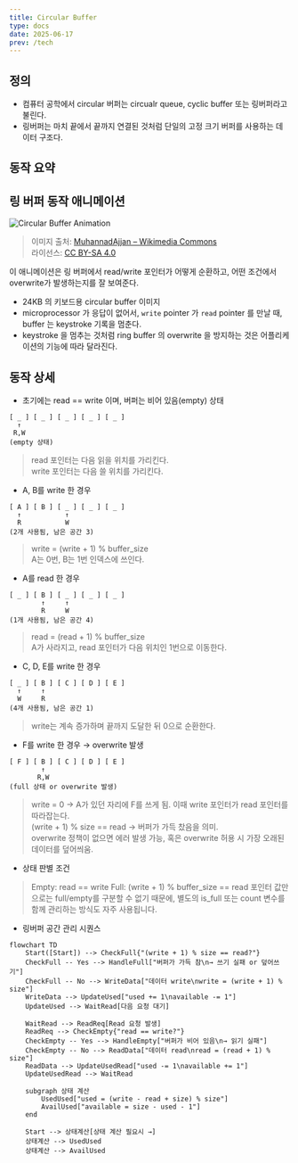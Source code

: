 ```yaml
---
title: Circular Buffer
type: docs
date: 2025-06-17
prev: /tech
---
```



## 정의 

- 컴퓨터 공학에서 circular 버퍼는 circualr queue, cyclic buffer 또는 링버퍼라고 불린다.
- 링버퍼는 마치 끝에서 끝까지 연결된 것처럼 단일의 고정 크기 버퍼를 사용하는 데이터 구조다.


## 동작 요약 

## 링 버퍼 동작 애니메이션

![Circular Buffer Animation](https://upload.wikimedia.org/wikipedia/commons/f/fd/Circular_Buffer_Animation.gif)  
> 이미지 출처: [MuhannadAjjan – Wikimedia Commons](https://commons.wikimedia.org/w/index.php?curid=45368479)  
> 라이선스: [CC BY-SA 4.0](https://creativecommons.org/licenses/by-sa/4.0)

이 애니메이션은 링 버퍼에서 read/write 포인터가 어떻게 순환하고, 어떤 조건에서 overwrite가 발생하는지를 잘 보여준다.
- 24KB 의 키보드용 circular buffer 이미지
- microprocessor 가 응답이 없어서, `write` pointer 가 `read` pointer 를 만날 때, buffer 는 keystroke 기록을 멈춘다.
- keystroke 을 멈추는 것처럼 ring buffer 의 overwrite 을 방지하는 것은 어플리케이션의 기능에 따라 달라진다. 


## 동작 상세 

- 초기에는 read == write 이며, 버퍼는 비어 있음(empty) 상태
```
[ _ ] [ _ ] [ _ ] [ _ ] [ _ ]
  ↑
 R,W
(empty 상태)
```
> read 포인터는 다음 읽을 위치를 가리킨다.  
> write 포인터는 다음 쓸 위치를 가리킨다.

- A, B를 write 한 경우
```
[ A ] [ B ] [ _ ] [ _ ] [ _ ]
  ↑           ↑
  R           W
(2개 사용됨, 남은 공간 3)
```
> write = (write + 1) % buffer_size  
> A는 0번, B는 1번 인덱스에 쓰인다.


- A를 read 한 경우
```
[ _ ] [ B ] [ _ ] [ _ ] [ _ ]
        ↑     ↑
        R     W
(1개 사용됨, 남은 공간 4)
```
> read = (read + 1) % buffer_size  
> A가 사라지고, read 포인터가 다음 위치인 1번으로 이동한다.

- C, D, E를 write 한 경우
```
[ _ ] [ B ] [ C ] [ D ] [ E ]
  ↑     ↑                  
  W     R                  
(4개 사용됨, 남은 공간 1)
```
> write는 계속 증가하며 끝까지 도달한 뒤 0으로 순환한다.

- F를 write 한 경우 → overwrite 발생
```
[ F ] [ B ] [ C ] [ D ] [ E ]
        ↑                  
       R,W                  
(full 상태 or overwrite 발생)
```
> write = 0 → A가 있던 자리에 F를 쓰게 됨. 이때 write 포인터가 read 포인터를 따라잡는다.  
> (write + 1) % size == read → 버퍼가 가득 찼음을 의미.  
> overwrite 정책이 없으면 에러 발생 가능, 혹은 overwrite 허용 시 가장 오래된 데이터를 덮어씌움.

- 상태 판별 조건
> Empty: read == write
> Full: (write + 1) % buffer_size == read
> 포인터 값만으로는 full/empty를 구분할 수 없기 때문에, 별도의 is_full 또는 count 변수를 함께 관리하는 방식도 자주 사용됩니다.

- 링버퍼 공간 관리 시퀀스 

```mermaid
flowchart TD
    Start([Start]) --> CheckFull{"(write + 1) % size == read?"}
    CheckFull -- Yes --> HandleFull["버퍼가 가득 참\n→ 쓰기 실패 or 덮어쓰기"]
    CheckFull -- No --> WriteData["데이터 write\nwrite = (write + 1) % size"]
    WriteData --> UpdateUsed["used += 1\navailable -= 1"]
    UpdateUsed --> WaitRead[다음 요청 대기]

    WaitRead --> ReadReq[Read 요청 발생]
    ReadReq --> CheckEmpty{"read == write?"}
    CheckEmpty -- Yes --> HandleEmpty["버퍼가 비어 있음\n→ 읽기 실패"]
    CheckEmpty -- No --> ReadData["데이터 read\nread = (read + 1) % size"]
    ReadData --> UpdateUsedRead["used -= 1\navailable += 1"]
    UpdateUsedRead --> WaitRead

    subgraph 상태 계산
        UsedUsed["used = (write - read + size) % size"]
        AvailUsed["available = size - used - 1"]
    end

    Start --> 상태계산[상태 계산 필요시 →]
    상태계산 --> UsedUsed
    상태계산 --> AvailUsed
```
